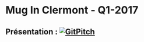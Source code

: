 # Mug In Clermont - Q1-2017

## Présentation : [![GitPitch](https://gitpitch.com/assets/badge.svg)](https://gitpitch.com/mug-in-clermont-public/Q1-2017/master?grs=gitlab&t=moon)
